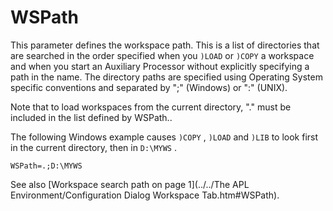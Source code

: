 # WSPath

This parameter defines the workspace path. This is a list of directories that are searched in the order specified when you `)LOAD` or `)COPY` a workspace and when you start an Auxiliary Processor without explicitly specifying a path in the name. The directory paths are specified using Operating System specific conventions and separated by ";" (Windows) or ":" (UNIX).

Note that  to load workspaces from the current directory, "." must be included in the list defined by WSPath..

The following Windows example causes `)COPY` , `)LOAD` and `)LIB` to look first in the current directory, then in `D:\MYWS` .
```apl
WSPath=.;D:\MYWS
```

See also [Workspace search path on page 1](../../The APL Environment/Configuration Dialog Workspace Tab.htm#WSPath).

